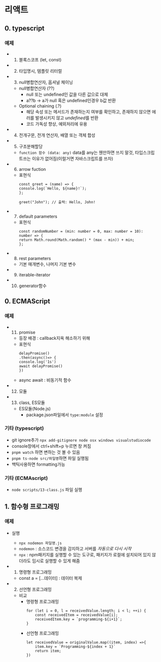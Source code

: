 # 리액트 

## 0. typescript
### 예제
- 01. 블록스코프 (let, const)
- 02. 타입명시, 템플릿 리터럴
- 03. null병합연산자, 옵셔널 체이닝
    - null병합연산자 (??)
        - null 또는 undefined인 값을 다른 값으로 대체
        - a??b -> a가 null 혹은 undefined인경우 b값 반환
    - Optional chaining (.?) 
        - 해당 속성 또는 메서드가 존재하는지 여부를 확인하고, 존재하지 않으면 에러를 발생시키지 않고 *undefined*를 반환
        - 코드 가독성 향상, 예외처리에 유용
- 04. 전개구문, 전개 연산자, 배열 또는 객체 합성
- 05. 구조분해할당
    - `function 함수 (data: any)` data를 any는 웬만하면 쓰지 말것, 타입스크립트쓰는 이유가 없어짐(이럴거면 자바스크립트를 쓰자)
- 06. arrow fuction
    - 표현식
        ```
        const greet = (name) => {
        console.log(`Hello, ${name}!`);
        };

        greet("John"); // 출력: Hello, John!
        ```
- 07. default parameters
    - 표현식
        ```
        const randomNumber = (min: number = 0, max: number = 10): number => {
        return Math.round(Math.random() * (max - min)) + min;
        };
        ```
- 08. rest parameters 
    - 기본 매개변수, 나머지 기본 변수
- 09. iterable-iterator
- 10. generator함수

## 0. ECMAScript
### 예제
- 11. promise
    - 등장 배경 : callback지옥 해소하기 위해
    - 표현식
        ```
        delayPromise()
        .then(async()=> {
        console.log('1s')
        await delayPromise()
        })
        ```
    - async await : 비동기적 함수
- 12. 모듈
- 13. class, ES모듈
    - ES모듈(Node.js)
        - package.json파일에서 `type:module` 설정


### 기타 (typescript)
- git ignore추가 `npx add-gitignore node osx windows visualstudiocode` 
- console창에서 ctrl+shift+p 누르면 창 켜짐
-  `pnpm watch` 하면 변하는 것 볼 수 있음
-  `pnpm ts-node src/파일명`하면 파일 실행됨 
- 백틱사용하면 formatting가능

### 기타 (ECMAscript)
- `node scripts/13-class.js` 파일 실행


## 1. 함수형 프로그래밍
### 예제
- 실행
    - `npx nodemon 파일명.js`
    - `nodemon` : 소스코드 변경을 감지하고 서버를 *자동으로 다시 시작*
    - `npx` : npm패키지를 실행할 수 있는 도구로, 패키지가 로컬에 설치되어 있지 않더라도 임시로 실행할 수 있게 해줌
- 1. 명령형 프로그래밍
    -  const a = [...데이터] : 데이터 복제 
    
- 2. 선언형 프로그래밍
    - 비교
        - 명령형 프로그래밍
            ```
            for (let i = 0, l = receivedValue.length; i < l; ++i) {
                const receivedItem = receivedValue[i];
                receivedItem.key = `programming-${i+1}`;
            }
            ```
        - 선언형 프로그래밍
            ```
            let receivedValue = originalValue.map((item, index) =>{
                item.key = `Programming-${index + 1}`
                return item;
            })
            ```
